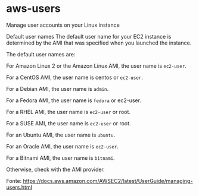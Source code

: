 # aws-users
Manage user accounts on your Linux instance


Default user names
The default user name for your EC2 instance is determined by the AMI that was specified when you launched the instance.

The default user names are:

For Amazon Linux 2 or the Amazon Linux AMI, the user name is ```ec2-user```.

For a CentOS AMI, the user name is centos or ```ec2-user```.

For a Debian AMI, the user name is ```admin```.

For a Fedora AMI, the user name is ```fedora``` or ec2-user.

For a RHEL AMI, the user name is ```ec2-user``` or root.

For a SUSE AMI, the user name is ```ec2-user``` or root.

For an Ubuntu AMI, the user name is ```ubuntu```.

For an Oracle AMI, the user name is ```ec2-user```.

For a Bitnami AMI, the user name is ```bitnami```.

Otherwise, check with the AMI provider.



Fonte: https://docs.aws.amazon.com/AWSEC2/latest/UserGuide/managing-users.html
